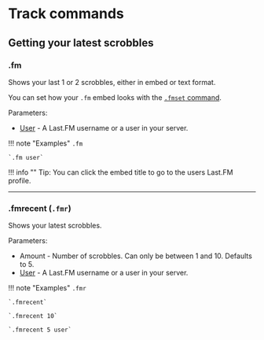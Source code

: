 # Track commands

## Getting your latest scrobbles

### .fm

Shows your last 1 or 2 scrobbles, either in embed or text format.

You can set how your `.fm` embed looks with the [`.fmset` command](/docs/commands/#setting-your-lastfm-username).

Parameters:

* [User](/docs/commands/#using-commands-for-other-users) - A Last.FM username or a user in your server.

!!! note "Examples"
    `.fm`

    `.fm user`

!!! info ""
    Tip: You can click the embed title to go to the users Last.FM profile.

---

### .fmrecent (`.fmr`)

Shows your latest scrobbles.

Parameters:

* Amount - Number of scrobbles. Can only be between 1 and 10. Defaults to 5.
* [User](/docs/commands/#using-commands-for-other-users) - A Last.FM username or a user in your server.

!!! note "Examples"
    `.fmr`

    `.fmrecent`

    `.fmrecent 10`

    `.fmrecent 5 user`
    